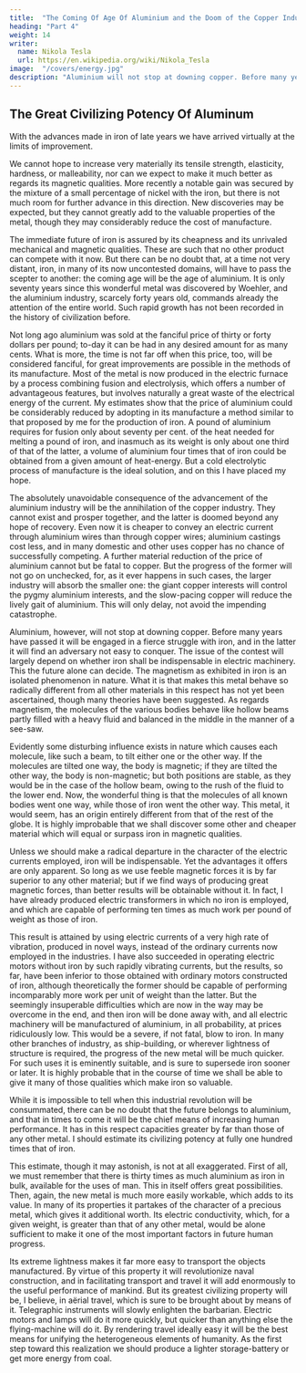```yaml
---
title:  "The Coming Of Age Of Aluminium and the Doom of the Copper Industry"
heading: "Part 4" 
weight: 14
writer:
  name: Nikola Tesla
  url: https://en.wikipedia.org/wiki/Nikola_Tesla
image:  "/covers/energy.jpg"
description: "Aluminium will not stop at downing copper. Before many years have passed it will be engaged in a fierce struggle with iron"
---
```



## The Great Civilizing Potency Of Aluminum

With the advances made in iron of late years we have arrived virtually at the limits of improvement. 

We cannot hope to increase very materially its tensile strength, elasticity, hardness, or malleability, nor can we expect to make it much better as regards its magnetic qualities. More recently a notable gain was secured by the mixture of a small percentage of nickel with the iron, but there is not much room for further advance in this direction. New discoveries may be expected, but they cannot greatly add to the valuable properties of the metal, though they may considerably reduce the cost of manufacture. 

The immediate future of iron is assured by its cheapness and its unrivaled mechanical and magnetic qualities. These are such that no other product can compete with it now. But there can be no doubt that, at a time not very distant, iron, in many of its now uncontested domains, will have to pass the scepter to another: the coming age will be the age of aluminium. It is only seventy years since this wonderful metal was discovered by Woehler, and the aluminium industry, scarcely forty years old, commands already the attention of the entire world. Such rapid growth has not been recorded in the history of civilization before.

Not long ago aluminium was sold at the fanciful price of thirty or forty dollars per pound; to-day it can be had in any desired amount for as many cents. What is more, the time is not far off when this price, too, will be considered fanciful, for great improvements are possible in the methods of its manufacture. Most of the metal is now produced in the electric furnace by a process combining fusion and electrolysis, which offers a number of advantageous features, but involves naturally a great waste of the electrical energy of the current. My estimates show that the price of aluminium could be considerably reduced by adopting in its manufacture a method similar to that proposed by me for the production of iron. A pound of aluminium requires for fusion only about seventy per cent. of the heat needed for melting a pound of iron, and inasmuch as its weight is only about one third of that of the latter, a volume of aluminium four times that of iron could be obtained from a given amount of heat-energy. But a cold electrolytic process of manufacture is the ideal solution, and on this I have placed my hope. 

The absolutely unavoidable consequence of the advancement of the aluminium industry will be the annihilation of the copper industry. They cannot exist and prosper together, and the latter is doomed beyond any hope of recovery. Even now it is cheaper to convey an electric current through aluminium wires than through copper wires; aluminium castings cost less, and in many domestic and other uses copper has no chance of successfully competing. A further material reduction of the price of aluminium cannot but be fatal to copper. But the progress of the former will not go on unchecked, for, as it ever happens in such cases, the larger industry will absorb the smaller one: the giant copper interests will control the pygmy aluminium interests, and the slow-pacing copper will reduce the lively gait of aluminium. This will only delay, not avoid the impending catastrophe. 

Aluminium, however, will not stop at downing copper. Before many years have passed it will be engaged in a fierce struggle with iron, and in the latter it will find an adversary not easy to conquer. The issue of the contest will largely depend on whether iron shall be indispensable in electric machinery. This the future alone can decide. The magnetism as exhibited in iron is an isolated phenomenon in nature. What it is that makes this metal behave so radically different from all other materials in this respect has not yet been ascertained, though many theories have been suggested. As regards magnetism, the molecules of the various bodies behave like hollow beams partly filled with a heavy fluid and balanced in the middle in the manner of a see-saw. 

Evidently some disturbing influence exists in nature which causes each molecule, like such a beam, to tilt either one or the other way. If the molecules are tilted one way, the body is magnetic; if they are tilted the other way, the body is non-magnetic; but both positions are stable, as they would be in the case of the hollow beam, owing to the rush of the fluid to the lower end. Now, the wonderful thing is that the molecules of all known bodies went one way, while those of iron went the other way. This metal, it would seem, has an origin entirely different from that of the rest of the globe. It is highly improbable that we shall discover some other and cheaper material which will equal or surpass iron in magnetic qualities. 

Unless we should make a radical departure in the character of the electric currents employed, iron will be indispensable. Yet the advantages it offers are only apparent. So long as we use feeble magnetic forces it is by far superior to any other material; but if we find ways of producing great magnetic forces, than better results will be obtainable without it. In fact, I have already produced electric transformers in which no iron is employed, and which are capable of performing ten times as much work per pound of weight as those of iron. 

This result is attained by using electric currents of a very high rate of vibration, produced in novel ways, instead of the ordinary currents now employed in the industries. I have also succeeded in operating electric motors without iron by such rapidly vibrating currents, but the results, so far, have been inferior to those obtained with ordinary motors constructed of iron, although theoretically the former should be capable of performing incomparably more work per unit of weight than the latter. But the seemingly insuperable difficulties which are now in the way may be overcome in the end, and then iron will be done away with, and all electric machinery will be manufactured of aluminium, in all probability, at prices ridiculously low. This would be a severe, if not fatal, blow to iron. In many other branches of industry, as ship-building, or wherever lightness of structure is required, the progress of the new metal will be much quicker. For such uses it is eminently suitable, and is sure to supersede iron sooner or later. It is highly probable that in the course of time we shall be able to give it many of those qualities which make iron so valuable. 

While it is impossible to tell when this industrial revolution will be consummated, there can be no doubt that the future belongs to aluminium, and that in times to come it will be the chief means of increasing human performance. It has in this respect capacities greater by far than those of any other metal. I should estimate its civilizing potency at fully one hundred times that of iron. 

This estimate, though it may astonish, is not at all exaggerated. First of all, we must remember that there is thirty times as much aluminium as iron in bulk, available for the uses of man. This in itself offers great possibilities. Then, again, the new metal is much more easily workable, which adds to its value. In many of its properties it partakes of the character of a precious metal, which gives it additional worth. Its electric conductivity, which, for a given weight, is greater than that of any other metal, would be alone sufficient to make it one of the most important factors in future human progress. 

Its extreme lightness makes it far more easy to transport the objects manufactured. By virtue of this property it will revolutionize naval construction, and in facilitating transport and travel it will add enormously to the useful performance of mankind. But its greatest civilizing property will be, I believe, in aërial travel, which is sure to be brought about by means of it. Telegraphic instruments will slowly enlighten the barbarian. Electric motors and lamps will do it more quickly, but quicker than anything else the flying-machine will do it. By rendering travel ideally easy it will be the best means for unifying the heterogeneous elements of humanity. As the first step toward this realization we should produce a lighter storage-battery or get more energy from coal. 

